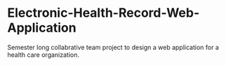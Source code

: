 # Electronic-Health-Record-Web-Application

  Semester long collabrative team project to design a web application for a health care organization. 
  
